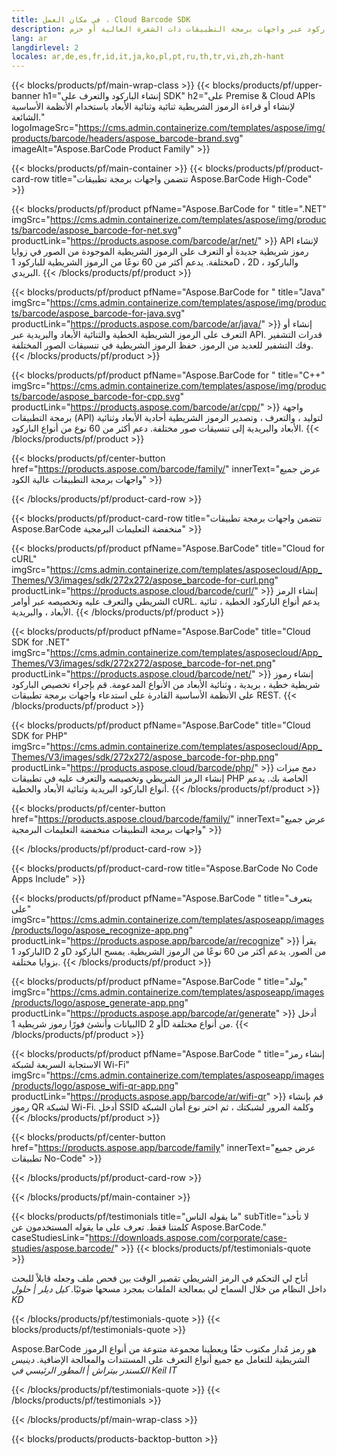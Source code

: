 ```yaml
---
title: في مكان العمل ، Cloud Barcode SDK
description: قم ببناء تطبيقات معالجة الباركود عبر واجهات برمجة التطبيقات ذات الشفرة العالية أو حزم SDK المستندة إلى السحابة. استخدم التطبيقات عبر الأنظمة الأساسية لإنشاء الرمز الشريطي أو التعرف عليه.
lang: ar
langdirlevel: 2
locales: ar,de,es,fr,id,it,ja,ko,pl,pt,ru,th,tr,vi,zh,zh-hant
---
```


{{< blocks/products/pf/main-wrap-class >}}
{{< blocks/products/pf/upper-banner h1="إنشاء الباركود والتعرف على SDK" h2="على Premise & Cloud APIs لإنشاء أو قراءة الرموز الشريطية ثنائية وثنائية الأبعاد باستخدام الأنظمة الأساسية الشائعة." logoImageSrc="https://cms.admin.containerize.com/templates/aspose/img/products/barcode/headers/aspose_barcode-brand.svg" imageAlt="Aspose.BarCode Product Family" >}}

{{< blocks/products/pf/main-container >}}
{{< blocks/products/pf/product-card-row title="تتضمن واجهات برمجة تطبيقات Aspose.BarCode High-Code" >}}

{{< blocks/products/pf/product pfName="Aspose.BarCode for " title=".NET" imgSrc="https://cms.admin.containerize.com/templates/aspose/img/products/barcode/aspose_barcode-for-net.svg" productLink="https://products.aspose.com/barcode/ar/net/" >}}
API لإنشاء رموز شريطية جديدة أو التعرف على الرموز الشريطية الموجودة من الصور في زوايا مختلفة. يدعم أكثر من 60 نوعًا من الرموز الشريطية للباركود 1D ، 2D ، والباركود البريدي.
{{< /blocks/products/pf/product >}}

{{< blocks/products/pf/product pfName="Aspose.BarCode for " title="Java" imgSrc="https://cms.admin.containerize.com/templates/aspose/img/products/barcode/aspose_barcode-for-java.svg" productLink="https://products.aspose.com/barcode/ar/java/" >}}
إنشاء أو التعرف على الرموز الشريطية الخطية والثنائية الأبعاد والبريدية عبر API. قدرات التشفير وفك التشفير للعديد من الرموز. حفظ الرموز الشريطية في تنسيقات الصور المختلفة.
{{< /blocks/products/pf/product >}}

{{< blocks/products/pf/product pfName="Aspose.BarCode for " title="C++" imgSrc="https://cms.admin.containerize.com/templates/aspose/img/products/barcode/aspose_barcode-for-cpp.svg" productLink="https://products.aspose.com/barcode/ar/cpp/" >}}
واجهة برمجة التطبيقات (API) لتوليد ، والتعرف ، وتصدير الرموز الشريطية أحادية الأبعاد وثنائية الأبعاد والبريدية إلى تنسيقات صور مختلفة. دعم أكثر من 60 نوع من أنواع الباركود.
{{< /blocks/products/pf/product >}}

{{< blocks/products/pf/center-button href="https://products.aspose.com/barcode/family/" innerText="عرض جميع واجهات برمجة التطبيقات عالية الكود" >}}

{{< /blocks/products/pf/product-card-row >}}

{{< blocks/products/pf/product-card-row title="تتضمن واجهات برمجة تطبيقات Aspose.BarCode منخفضة التعليمات البرمجية" >}}

{{< blocks/products/pf/product pfName="Aspose.BarCode" title="Cloud for cURL" imgSrc="https://cms.admin.containerize.com/templates/asposecloud/App_Themes/V3/images/sdk/272x272/aspose_barcode-for-curl.png" productLink="https://products.aspose.cloud/barcode/curl/" >}}
إنشاء الرمز الشريطي والتعرف عليه وتخصيصه عبر أوامر cURL. يدعم أنواع الباركود الخطية ، ثنائية الأبعاد ، والبريدية.
{{< /blocks/products/pf/product >}}

{{< blocks/products/pf/product pfName="Aspose.BarCode" title="Cloud SDK for .NET" imgSrc="https://cms.admin.containerize.com/templates/asposecloud/App_Themes/V3/images/sdk/272x272/aspose_barcode-for-net.png" productLink="https://products.aspose.cloud/barcode/net/" >}}
إنشاء رموز شريطية خطية ، بريدية ، وثنائية الأبعاد من الأنواع المدعومة. قم بإجراء تخصيص الباركود على الأنظمة الأساسية القادرة على استدعاء واجهات برمجة تطبيقات REST.
{{< /blocks/products/pf/product >}}

{{< blocks/products/pf/product pfName="Aspose.BarCode" title="Cloud SDK for PHP" imgSrc="https://cms.admin.containerize.com/templates/asposecloud/App_Themes/V3/images/sdk/272x272/aspose_barcode-for-php.png" productLink="https://products.aspose.cloud/barcode/php/" >}}
دمج ميزات إنشاء الرمز الشريطي وتخصيصه والتعرف عليه في تطبيقات PHP الخاصة بك. يدعم أنواع الباركود البريدية وثنائية الأبعاد والخطية.
{{< /blocks/products/pf/product >}}

{{< blocks/products/pf/center-button href="https://products.aspose.cloud/barcode/family/" innerText="عرض جميع واجهات برمجة التطبيقات منخفضة التعليمات البرمجية" >}}

{{< /blocks/products/pf/product-card-row >}}

{{< blocks/products/pf/product-card-row title="Aspose.BarCode No Code Apps Include" >}}

{{< blocks/products/pf/product pfName="Aspose.BarCode " title="يتعرف على" imgSrc="https://cms.admin.containerize.com/templates/asposeapp/images/products/logo/aspose_recognize-app.png" productLink="https://products.aspose.app/barcode/ar/recognize" >}}
يقرأ الباركود 1D و 2D من الصور. يدعم أكثر من 60 نوعًا من الرموز الشريطية. يمسح الباركود بزوايا مختلفة.
{{< /blocks/products/pf/product >}}

{{< blocks/products/pf/product pfName="Aspose.BarCode " title="يولد" imgSrc="https://cms.admin.containerize.com/templates/asposeapp/images/products/logo/aspose_generate-app.png" productLink="https://products.aspose.app/barcode/ar/generate" >}}
أدخل البيانات وأنشئ فورًا رموز شريطية 1D أو 2D من أنواع مختلفة.
{{< /blocks/products/pf/product >}}

{{< blocks/products/pf/product pfName="Aspose.BarCode " title="إنشاء رمز الاستجابة السريعة لشبكة Wi-Fi" imgSrc="https://cms.admin.containerize.com/templates/asposeapp/images/products/logo/aspose_wifi-qr-app.png" productLink="https://products.aspose.app/barcode/ar/wifi-qr" >}}
قم بإنشاء رموز QR لشبكة Wi-Fi. أدخل SSID وكلمة المرور لشبكتك ، ثم اختر نوع أمان الشبكة
{{< /blocks/products/pf/product >}}

{{< blocks/products/pf/center-button href="https://products.aspose.app/barcode/family" innerText="عرض جميع تطبيقات No-Code" >}}

{{< /blocks/products/pf/product-card-row >}}

{{< /blocks/products/pf/main-container >}}

<!--peoplesSayingSection-->
{{< blocks/products/pf/testimonials title="ما يقوله الناس" subTitle="لا تأخذ كلمتنا فقط. تعرف على ما يقوله المستخدمون عن Aspose.BarCode." caseStudiesLink="https://downloads.aspose.com/corporate/case-studies/aspose.barcode/" >}}
{{< blocks/products/pf/testimonials-quote >}}
<p class="first">
 أتاح لي التحكم في الرمز الشريطي تقصير الوقت بين فحص ملف وجعله قابلاً للبحث داخل النظام من خلال السماح لي بمعالجة الملفات بمجرد مسحها ضوئيًا. <em> كيل ديلر | حلول KD </em>
</p>
{{< /blocks/products/pf/testimonials-quote >}}
{{< blocks/products/pf/testimonials-quote >}}
<p class="second">
 Aspose.BarCode هو رمز مُدار مكتوب حقًا ويعطينا مجموعة متنوعة من أنواع الرموز الشريطية للتعامل مع جميع أنواع التعرف على المستندات والمعالجة الإضافية. <em> دينيس الكسندر بيتراش | المطور الرئيسي في Keil IT </em>
</p>
{{< /blocks/products/pf/testimonials-quote >}}
{{< /blocks/products/pf/testimonials >}}
<!--peoplesSayingSection End-->

{{< /blocks/products/pf/main-wrap-class >}}

{{< blocks/products/products-backtop-button >}}